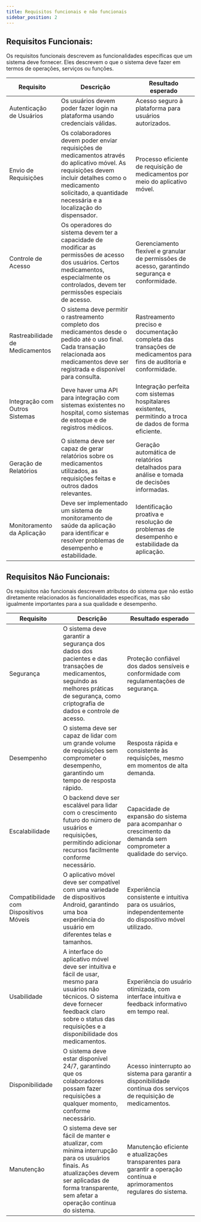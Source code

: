 ```yaml
---
title: Requisitos funcionais e não funcionais
sidebar_position: 2
---
```

## Requisitos Funcionais:

Os requisitos funcionais descrevem as funcionalidades específicas que um sistema deve fornecer. Eles descrevem o que o sistema deve fazer em termos de operações, serviços ou funções. 

| Requisito | Descrição | Resultado esperado |
|-----------|-----------|-------------------|
| Autenticação de Usuários | Os usuários devem poder fazer login na plataforma usando credenciais válidas. | Acesso seguro à plataforma para usuários autorizados. |
| Envio de Requisições | Os colaboradores devem poder enviar requisições de medicamentos através do aplicativo móvel. As requisições devem incluir detalhes como o medicamento solicitado, a quantidade necessária e a localização do dispensador. | Processo eficiente de requisição de medicamentos por meio do aplicativo móvel. |
| Controle de Acesso | Os operadores do sistema devem ter a capacidade de modificar as permissões de acesso dos usuários. Certos medicamentos, especialmente os controlados, devem ter permissões especiais de acesso. | Gerenciamento flexível e granular de permissões de acesso, garantindo segurança e conformidade. |
| Rastreabilidade de Medicamentos | O sistema deve permitir o rastreamento completo dos medicamentos desde o pedido até o uso final. Cada transação relacionada aos medicamentos deve ser registrada e disponível para consulta. | Rastreamento preciso e documentação completa das transações de medicamentos para fins de auditoria e conformidade. |
| Integração com Outros Sistemas | Deve haver uma API para integração com sistemas existentes no hospital, como sistemas de estoque e de registros médicos. | Integração perfeita com sistemas hospitalares existentes, permitindo a troca de dados de forma eficiente. |
| Geração de Relatórios | O sistema deve ser capaz de gerar relatórios sobre os medicamentos utilizados, as requisições feitas e outros dados relevantes. | Geração automática de relatórios detalhados para análise e tomada de decisões informadas. |
| Monitoramento da Aplicação | Deve ser implementado um sistema de monitoramento de saúde da aplicação para identificar e resolver problemas de desempenho e estabilidade. | Identificação proativa e resolução de problemas de desempenho e estabilidade da aplicação. |

## Requisitos Não Funcionais:

Os requisitos não funcionais descrevem atributos do sistema que não estão diretamente relacionados às funcionalidades específicas, mas são igualmente importantes para a sua qualidade e desempenho.

| Requisito | Descrição | Resultado esperado |
|-----------|-----------|-------------------|
| Segurança | O sistema deve garantir a segurança dos dados dos pacientes e das transações de medicamentos, seguindo as melhores práticas de segurança, como criptografia de dados e controle de acesso. | Proteção confiável dos dados sensíveis e conformidade com regulamentações de segurança. |
| Desempenho | O sistema deve ser capaz de lidar com um grande volume de requisições sem comprometer o desempenho, garantindo um tempo de resposta rápido. | Resposta rápida e consistente às requisições, mesmo em momentos de alta demanda. |
| Escalabilidade | O backend deve ser escalável para lidar com o crescimento futuro do número de usuários e requisições, permitindo adicionar recursos facilmente conforme necessário. | Capacidade de expansão do sistema para acompanhar o crescimento da demanda sem comprometer a qualidade do serviço. |
| Compatibilidade com Dispositivos Móveis | O aplicativo móvel deve ser compatível com uma variedade de dispositivos Android, garantindo uma boa experiência do usuário em diferentes telas e tamanhos. | Experiência consistente e intuitiva para os usuários, independentemente do dispositivo móvel utilizado. |
| Usabilidade | A interface do aplicativo móvel deve ser intuitiva e fácil de usar, mesmo para usuários não técnicos. O sistema deve fornecer feedback claro sobre o status das requisições e a disponibilidade dos medicamentos. | Experiência do usuário otimizada, com interface intuitiva e feedback informativo em tempo real. |
| Disponibilidade | O sistema deve estar disponível 24/7, garantindo que os colaboradores possam fazer requisições a qualquer momento, conforme necessário. | Acesso ininterrupto ao sistema para garantir a disponibilidade contínua dos serviços de requisição de medicamentos. |
| Manutenção | O sistema deve ser fácil de manter e atualizar, com mínima interrupção para os usuários finais. As atualizações devem ser aplicadas de forma transparente, sem afetar a operação contínua do sistema. | Manutenção eficiente e atualizações transparentes para garantir a operação contínua e aprimoramentos regulares do sistema. |
